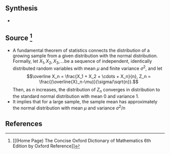 ## Synthesis
- 
## Source [^1]
- A fundamental theorem of statistics connects the distribution of a growing sample from a given distribution with the normal distribution. Formally, let $X_1, X_2, X_3,...$be a sequence of independent, identically distributed random variables with mean $\mu$ and finite variance $\sigma^2$, and let $$\overline X_n = \frac{X_1 + X_2 + \cdots + X_n}{n}, Z_n = \frac{(\overline{X}_n-\mu)}{\sigma/\sqrt{n}}.$$Then, as $n$ increases, the distribution of $Z_n$ converges in distribution to the standard normal distribution with mean 0 and variance 1.
- It implies that for a large sample, the sample mean has approximately the normal distribution with mean $\mu$ and variance $\sigma^2/n$
## References

[^1]: [[(Home Page) The Concise Oxford Dictionary of Mathematics 6th Edition by Oxford Reference]]